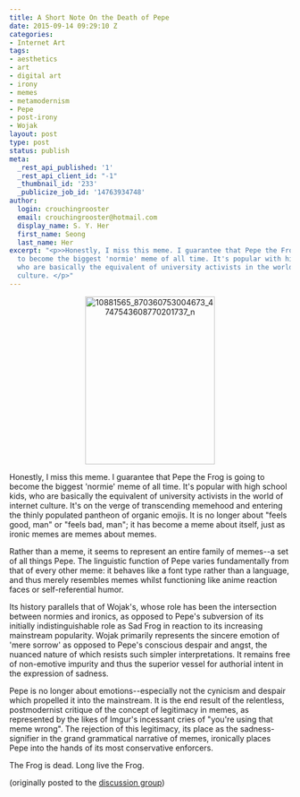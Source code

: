 ```yaml
---
title: A Short Note On the Death of Pepe
date: 2015-09-14 09:29:10 Z
categories:
- Internet Art
tags:
- aesthetics
- art
- digital art
- irony
- memes
- metamodernism
- Pepe
- post-irony
- Wojak
layout: post
type: post
status: publish
meta:
  _rest_api_published: '1'
  _rest_api_client_id: "-1"
  _thumbnail_id: '233'
  _publicize_job_id: '14763934748'
author:
  login: crouchingrooster
  email: crouchingrooster@hotmail.com
  display_name: S. Y. Her
  first_name: Seong
  last_name: Her
excerpt: "<p>>Honestly, I miss this meme. I guarantee that Pepe the Frog is going
  to become the biggest 'normie' meme of all time. It's popular with high school kids,
  who are basically the equivalent of university activists in the world of internet
  culture. </p>"
---
```


<p style="text-align:center;"><a href="https://crouchingrooster.files.wordpress.com/2015/09/10881565_870360753004673_4747543608770201737_n.jpg"><img class="alignnone size-medium wp-image-257" src="{{ site.baseurl }}/assets/10881565_870360753004673_4747543608770201737_n.jpg?w=232" alt="10881565_870360753004673_4747543608770201737_n" width="232" height="300" /></a></p>
<p><span><span><span class="UFICommentBody _1n4g"><span><span>Honestly, I miss this meme. I guarantee that Pepe the Frog is going to become the biggest 'normie' meme of all time. It's popular with high school kids, who are basically the equivalent of university activists in the world of internet culture. It's on </span></span><span><span><span>the verge of transcending memehood and entering the thinly populated pantheon of organic emojis. It is no longer about "feels good, man" or "feels bad, man"; it has become a meme about itself, just as ironic memes are memes about memes.</span></p>
<p><span>Rather than a meme, it seems to represent an entire family of memes--a set of all things Pepe. The linguistic function of Pepe varies fundamentally from that of every other meme: it behaves like a font type rather than a language, and thus merely resembles memes whilst functioning like anime reaction faces or self-referential humor.</span></p>
<p><span>Its history parallels that of Wojak's, whose role has been the intersection between normies and ironics, as opposed to Pepe's subversion of its initially indistinguishable role as Sad Frog in reaction to its increasing mainstream popularity. Wojak primarily represents the sincere emotion of 'mere sorrow' as opposed to Pepe's conscious despair and angst, the nuanced nature of which resists such simpler interpretations. It remains free of non-emotive impurity and thus the superior vessel for authorial intent in the expression of sadness.</span></p>
<p><span>Pepe is no longer about emotions--especially not the cynicism and despair which propelled it into the mainstream. It is the end result of the relentless, postmodernist critique of the concept of legitimacy in memes, as represented by the likes of Imgur's incessant cries of "you're using that meme wrong". The rejection of this legitimacy, its place as the sadness-signifier in the grand grammatical narrative of memes, ironically places Pepe into the hands of its most conservative enforcers.</span></p>
<p><span>The Frog is dead. Long live the Frog</span></span></span></span></span></span>.</p>
<p>(originally posted to the <a href="https://www.facebook.com/groups/memetics/" target="_blank">discussion group</a>)</p>
